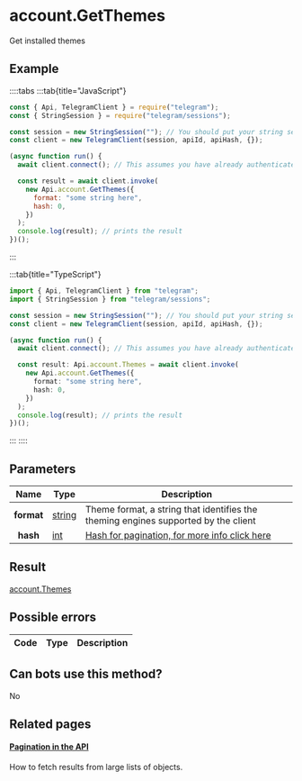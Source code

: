 # account.GetThemes

Get installed themes

## Example

::::tabs
:::tab{title="JavaScript"}

```js
const { Api, TelegramClient } = require("telegram");
const { StringSession } = require("telegram/sessions");

const session = new StringSession(""); // You should put your string session here
const client = new TelegramClient(session, apiId, apiHash, {});

(async function run() {
  await client.connect(); // This assumes you have already authenticated with .start()

  const result = await client.invoke(
    new Api.account.GetThemes({
      format: "some string here",
      hash: 0,
    })
  );
  console.log(result); // prints the result
})();
```

:::

:::tab{title="TypeScript"}

```ts
import { Api, TelegramClient } from "telegram";
import { StringSession } from "telegram/sessions";

const session = new StringSession(""); // You should put your string session here
const client = new TelegramClient(session, apiId, apiHash, {});

(async function run() {
  await client.connect(); // This assumes you have already authenticated with .start()

  const result: Api.account.Themes = await client.invoke(
    new Api.account.GetThemes({
      format: "some string here",
      hash: 0,
    })
  );
  console.log(result); // prints the result
})();
```

:::
::::

## Parameters

|    Name    | Type                                            | Description                                                                                            |
| :--------: | ----------------------------------------------- | ------------------------------------------------------------------------------------------------------ |
| **format** | [string](https://core.telegram.org/type/string) | Theme format, a string that identifies the theming engines supported by the client                     |
|  **hash**  | [int](https://core.telegram.org/type/int)       | [Hash for pagination, for more info click here](https://core.telegram.org/api/offsets#hash-generation) |

## Result

[account.Themes](https://core.telegram.org/type/account.Themes)

## Possible errors

| Code | Type | Description |
| :--: | ---- | ----------- |

## Can bots use this method?

No

## Related pages

#### [Pagination in the API](https://core.telegram.org/api/offsets)

How to fetch results from large lists of objects.
